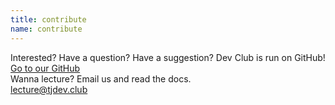 ```yaml
---
title: contribute
name: contribute
---
```

<p>
Interested? Have a question? Have a suggestion? Dev Club is run on GitHub!
<br>
<a class="button" href="https://github.com/tjdevclub">Go to our GitHub</a>
<br>
Wanna lecture? Email us and read the docs.
<br>
<a class="button" href="mailto:lecture@tjdev.club">lecture@tjdev.club</a>

</p>
